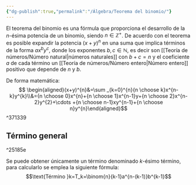 ```yaml
---
{"dg-publish":true,"permalink":"/Álgebra/Teorema del binomio/"}
---
```


El teorema del binomio es una fórmula que proporciona el desarrollo de la $n$-ésima potencia de un binomio, siendo $n\in \mathbb{Z}^{+}$. De acuerdo con el teorema es posible expandir la potencia $(x+y)^{n}$ en una suma que implica términos de la forma $ax^{b}y^{c}$, donde los exponentes $b,c \in \mathbb{N}$, es decir son [[Teoría de números/Número natural\|números naturales]] con $b+c=n$ y el coeficiente $a$ de cada término un [[Teoría de números/Número entero\|Número entero]] positivo que depende de $n$ y $b$. 

De forma matemática: 
$$ \begin{aligned}(x+y)^{n}&=\sum _{k=0}^{n}{n \choose k}x^{n-k}y^{k}\\&={n \choose 0}x^{n}+{n \choose 1}x^{n-1}y+{n \choose 2}x^{n-2}y^{2}+\cdots +{n \choose n-1}xy^{n-1}+{n \choose n}y^{n}\end{aligned}$$ ^371339
## Término general

^25185e

Se puede obtener únicamente un término denominado $k$-ésimo término, para calcularlo se emplea la siguiente fórmula: 
$$\text{Término }k=T_k=\binom{n}{k-1}a^{n-(k-1)}b^{k-1}$$